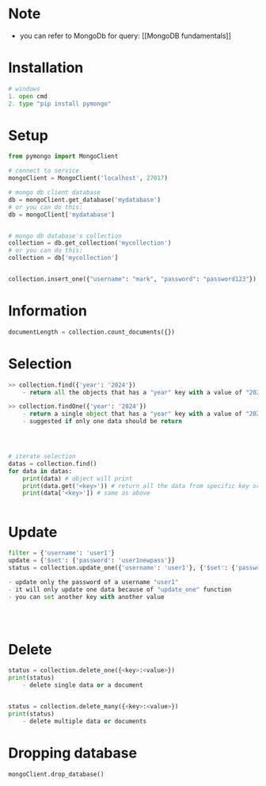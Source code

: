 
# Note
- you can refer to MongoDb for query: [[MongoDB fundamentals]]

# Installation
```python
# windows
1. open cmd
2. type "pip install pymongo"
```

# Setup
```python
from pymongo import MongoClient

# connect to service
mongoClient = MongoClient('localhost', 27017)

# mongo db client database
db = mongoClient.get_database('mydatabase')
# or you can do this:
db = mongoClient['mydatabase']


# mongo db database's collection
collection = db.get_collection('mycollection')
# or you can do this:
collection = db['mycollection']


collection.insert_one({"username": "mark", "password": "password123"})

```


# Information
```python
documentLength = collection.count_documents({})
```


# Selection
```python
>> collection.find({'year': '2024'})
	- return all the objects that has a "year" key with a value of "2024"

>> collection.findOne({'year': '2024'})
	- return a single object that has a "year" key with a value of "2024"
	- suggested if only one data should be return




# iterate selection
datas = collection.find()
for data in datas:
	print(data) # object will print
	print(data.get('<key>')) # return all the data from specific key or field
	print(data['<key>']) # same as above



```

# Update
```python
filter = {'username': 'user1'}
update = {'$set': {'password': 'user1newpass'}}
status = collection.update_one({'username': 'user1'}, {'$set': {'password': 'user1newpass'}})

- update only the password of a username "user1"
- it will only update one data because of "update_one" function
- you can set another key with another value 





```

# Delete
```python
status = collection.delete_one({<key>:<value>})
print(status)
	- delete single data or a document


status = collection.delete_many({<key>:<value>})
print(status)
	- delete multiple data or documents


```

# Dropping database
```python
mongoClient.drop_database()

```





























